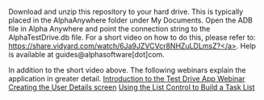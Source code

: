 Download and unzip this repository to your hard drive. This is typically placed in the AlphaAnywhere folder under My Documents. Open the ADB file in Alpha Anywhere and point the connection string to the AlphaTestDrive.db file. For a short video on how to do this, please refer to: <a href="https://share.vidyard.com/watch/6Ja9JZVCVcr8NHZuLDLmsZ?">https://share.vidyard.com/watch/6Ja9JZVCVcr8NHZuLDLmsZ?</a>. 
Help is available at guides@alphasoftware[dot]com.

In addition to the short video above. The following webinars explain the application in greater detail.
<a href="https://www.youtube.com/watch?v=aGk4My-9Y6Y">Introduction to the Test Drive App Webinar</a>
<a href="https://www.youtube.com/watch?v=LlUHFsFS-lI">Creating the User Details screen</a>
<a href="https://www.youtube.com/watch?v=n4svDdZluyY">Using the List Control to Build a Task List</a>
